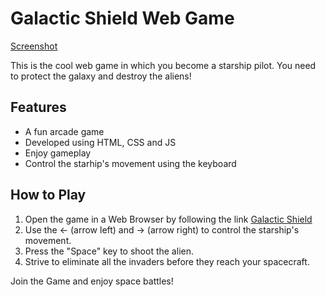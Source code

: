 # Galactic Shield Web Game
[Screenshot](game_screen.png?raw=true)

This is the cool web game in which you become a starship pilot. You need to protect the galaxy and destroy the aliens!

## Features

- A fun arcade game
- Developed using HTML, CSS and JS
- Enjoy gameplay
- Control the starhip's movement using the keyboard

## How to Play

1. Open the game in a Web Browser by following the link [Galactic Shield](game-link)
2. Use the <- (arrow left) and -> (arrow right) to control the starship's movement.
3. Press the "Space" key to shoot the alien.
4. Strive to eliminate all the invaders before they reach your spacecraft.

Join the Game and enjoy space battles!
